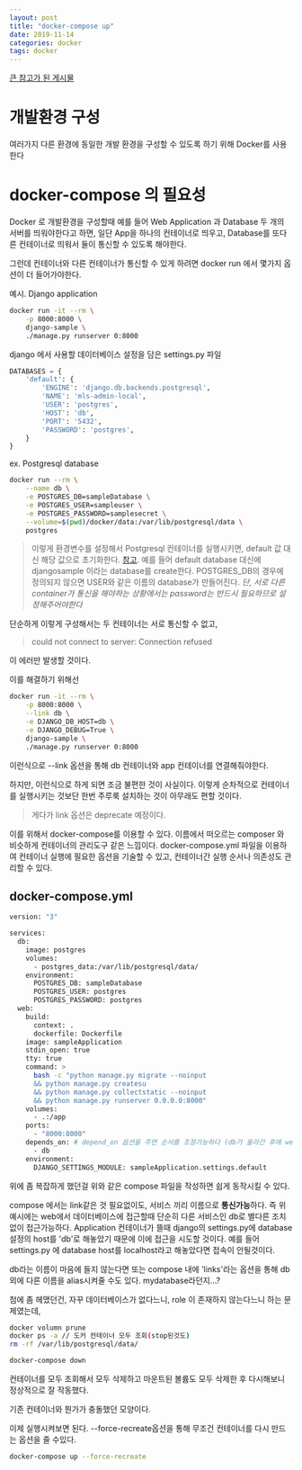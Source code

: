 ```yaml
---
layout: post
title: "docker-compose up"
date: 2019-11-14
categories: docker
tags: docker
---
```


[큰 참고가 된 게시물](https://www.44bits.io/ko/post/almost-perfect-development-environment-with-docker-and-docker-compose#ports)

# 개발환경 구성
여러가지 다른 환경에 동일한 개발 환경을 구성할 수 있도록 하기 위해 Docker를 사용한다

# docker-compose 의 필요성
Docker 로 개발환경을 구성할때 예를 들어 Web Application 과 Database 두 개의 서버를 띄워야한다고 하면,
일단 App을 하나의 컨테이너로 띄우고, Database를 또다른 컨테이너로 띄워서 둘이 통신할 수 있도록 해야한다.

그런데 컨테이너와 다른 컨테이너가 통신할 수 있게 하려면 docker run 에서 몇가지 옵션이 더 들어가야한다.

예시. Django application 
~~~bash
docker run -it --rm \
    -p 8000:8000 \
    django-sample \
    ./manage.py runserver 0:8000
~~~

django 에서 사용할 데이터베이스 설정을 담은 settings.py 파일
~~~python
DATABASES = {
    'default': {
        'ENGINE': 'django.db.backends.postgresql',
        'NAME': 'mls-admin-local',
        'USER': 'postgres',
        'HOST': 'db',
        'PORT': '5432',
        'PASSWORD': 'postgres',
    }
}
~~~

ex. Postgresql database
~~~bash
docker run --rm \
    --name db \
    -e POSTGRES_DB=sampleDatabase \
    -e POSTGRES_USER=sampleuser \
    -e POSTGRES_PASSWORD=samplesecret \
	--volume=$(pwd)/docker/data:/var/lib/postgresql/data \
    postgres
~~~
> 이렇게 환경변수를 설정해서 Postgresql 컨테이너를 실행시키면, default 값 대신 해당 값으로 초기화한다.
[참고](https://hub.docker.com/_/postgres). 예를 들어 default database 대신에 djangosample 이라는 database를 create한다. POSTGRES_DB의 경우에 정의되지 않으면 USER와 같은 이름의 database가 만들어진다. *단, 서로 다른 container가 통신을 해야하는 상황에서는 password는 반드시 필요하므로 설정해주어야한다* 

단순하게 이렇게 구성해서는 두 컨테이너는 서로 통신할 수 없고, 
> could not connect to server: Connection refused

이 에러만 발생할 것이다. 

이를 해결하기 위해선
~~~bash
docker run -it --rm \
    -p 8000:8000 \
    --link db \
    -e DJANGO_DB_HOST=db \
    -e DJANGO_DEBUG=True \
    django-sample \
    ./manage.py runserver 0:8000
~~~

이런식으로 --link 옵션을 통해 db 컨테이너와 app 컨테이너를 연결해줘야한다. 

하지만, 이런식으로 하게 되면 조금 불편한 것이 사실이다. 이렇게 순차적으로 컨테이너를 실행시키는 것보단 한번 주루룩 설치하는 것이 아무래도 편할 것이다.

> 게다가 link 옵션은 deprecate 예정이다.

이를 위해서 docker-compose를 이용할 수 있다. 이름에서 떠오르는 composer 와 비슷하게 컨테이너의 관리도구 같은 느낌이다.
docker-compose.yml 파일을 이용하여 컨테이너 실행에 필요한 옵션을 기술할 수 있고, 컨테이너간 실행 순서나 의존성도 관리할 수 있다.

## docker-compose.yml

~~~bash
version: "3"

services:
  db:
    image: postgres
    volumes:
      - postgres_data:/var/lib/postgresql/data/
    environment:
      POSTGRES_DB: sampleDatabase
      POSTGRES_USER: postgres
      POSTGRES_PASSWORD: postgres
  web:
    build:
      context: .
      dockerfile: Dockerfile
    image: sampleApplication
    stdin_open: true
    tty: true
    command: >
      bash -c "python manage.py migrate --noinput 
      && python manage.py createsu 
      && python manage.py collectstatic --noinput 
      && python manage.py runserver 0.0.0.0:8000"
    volumes:
      - .:/app
    ports:
      - "8000:8000"
    depends_on: # depend_on 옵션을 주면 순서를 조정가능하다 (db가 올라간 후에 web이 올라가도록)
      - db
    environment:
      DJANGO_SETTINGS_MODULE: sampleApplication.settings.default
~~~

위에 좀 복잡하게 했던걸 위와 같은 compose 파일을 작성하면 쉽게 동작시킬 수 있다. 

compose 에서는 link같은 것 필요없이도, 서비스 끼리 이름으로 **통신가능**하다. 즉 위 예시에는 web에서 데이터베이스에 접근할때 단순히 다른 서비스인 db로 별다른 조치 없이 접근가능하다. Application 컨테이너가 뜰때 django의 settings.py에 database 설정의 host를 'db'로 해놓았기 때문에 이에 접근을 시도할 것이다. 예를 들어 settings.py 에 database host를 localhost라고 해놓았다면 접속이 안될것이다.

db라는 이름이 마음에 들지 않는다면 또는 compose 내에 'links'라는 옵션을 통해 db 외에 다른 이름을 alias시켜줄 수도 있다. mydatabase라던지...?

첨에 좀 헤맸던건, 자꾸 데이터베이스가 없다느니, role 이 존재하지 않는다느니 하는 문제였는데, 

~~~bash
docker volumn prune
docker ps -a // 도커 컨테이너 모두 조회(stop된것도)
rm -rf /var/lib/postgresql/data/

docker-compose down
~~~
컨테이너를 모두 조회해서 모두 삭제하고 마운트된 볼륨도 모두 삭제한 후 다시해보니 정상적으로 잘 작동했다.

기존 컨테이너와 뭔가가 충돌했던 모양이다. 

이제 실행시켜보면 된다. --force-recreate옵션을 통해 무조건 컨테이너를 다시 만드는 옵션을 줄 수있다.

~~~bash
docker-compose up --force-recreate
~~~